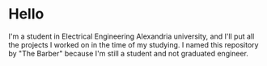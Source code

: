 # Hello
I'm a student in Electrical Engineering Alexandria university, and I'll put all the projects I worked on in the time of my studying.
I named this repository by "The Barber" because I'm still a student and not graduated engineer.
